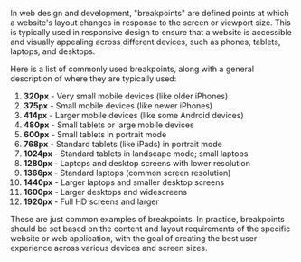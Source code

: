 In web design and development, "breakpoints" are defined points at which a website's layout changes in response to the screen or viewport size. This is typically used in responsive design to ensure that a website is accessible and visually appealing across different devices, such as phones, tablets, laptops, and desktops.

Here is a list of commonly used breakpoints, along with a general description of where they are typically used:

1. **320px** - Very small mobile devices (like older iPhones)
2. **375px** - Small mobile devices (like newer iPhones)
3. **414px** - Larger mobile devices (like some Android devices)
4. **480px** - Small tablets or large mobile devices
5. **600px** - Small tablets in portrait mode
6. **768px** - Standard tablets (like iPads) in portrait mode
7. **1024px** - Standard tablets in landscape mode; small laptops
8. **1280px** - Laptops and desktop screens with lower resolution
9. **1366px** - Standard laptops (common screen resolution)
10. **1440px** - Larger laptops and smaller desktop screens
11. **1600px** - Larger desktops and widescreens
12. **1920px** - Full HD screens and larger

These are just common examples of breakpoints. In practice, breakpoints should be set based on the content and layout requirements of the specific website or web application, with the goal of creating the best user experience across various devices and screen sizes.